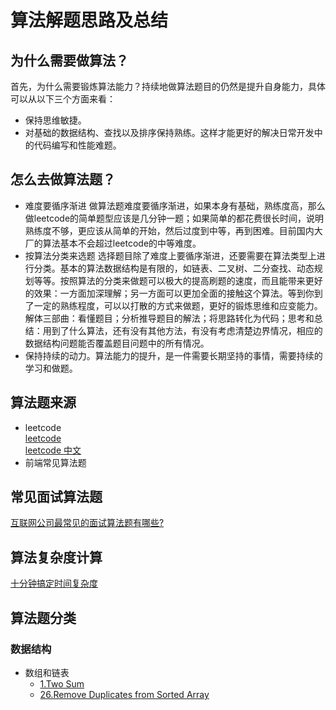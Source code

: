 # 算法解题思路及总结
## 为什么需要做算法？
首先，为什么需要锻炼算法能力？持续地做算法题目的仍然是提升自身能力，具体可以从以下三个方面来看：
* 保持思维敏捷。
* 对基础的数据结构、查找以及排序保持熟练。这样才能更好的解决日常开发中的代码编写和性能难题。
## 怎么去做算法题？
* 难度要循序渐进
做算法题难度要循序渐进，如果本身有基础，熟练度高，那么做leetcode的简单题型应该是几分钟一题；如果简单的都花费很长时间，说明熟练度不够，更应该从简单的开始，然后过度到中等，再到困难。目前国内大厂的算法基本不会超过leetcode的中等难度。
* 按算法分类来选题
选择题目除了难度上要循序渐进，还要需要在算法类型上进行分类。基本的算法数据结构是有限的，如链表、二叉树、二分查找、动态规划等等。按照算法的分类来做题可以极大的提高刷题的速度，而且能带来更好的效果：一方面加深理解；另一方面可以更加全面的接触这个算法。等到你到了一定的熟练程度，可以以打散的方式来做题，更好的锻炼思维和应变能力。
解体三部曲：看懂题目；分析推导题目的解法；将思路转化为代码；思考和总结：用到了什么算法，还有没有其他方法，有没有考虑清楚边界情况，相应的数据结构问题能否覆盖题目问题中的所有情况。
* 保持持续的动力。算法能力的提升，是一件需要长期坚持的事情，需要持续的学习和做题。
## 算法题来源
* leetcode  
    [leetcode](https://leetcode.com/problemset/all/)  
    [leetcode 中文](https://leetcode-cn.com/)  
* 前端常见算法题
## 常见面试算法题
[互联网公司最常见的面试算法题有哪些?](https://www.zhihu.com/question/24964987/answer/586425979)
## 算法复杂度计算
[十分钟搞定时间复杂度](https://www.jianshu.com/p/f4cca5ce055a)
## 算法题分类
### 数据结构
* 数组和链表
    - [1.Two Sum](https://leetcode.com/problems/two-sum/)  
    - [26.Remove Duplicates from Sorted Array](https://leetcode.com/problems/remove-duplicates-from-sorted-array/)
